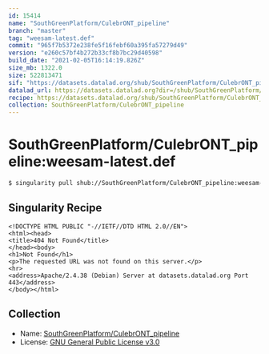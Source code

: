 ```yaml
---
id: 15414
name: "SouthGreenPlatform/CulebrONT_pipeline"
branch: "master"
tag: "weesam-latest.def"
commit: "965f7b5372e238fe5f16febf60a395fa57279d49"
version: "e260c57bf4b272b33cf8b7bc29d40598"
build_date: "2021-02-05T16:14:19.826Z"
size_mb: 1322.0
size: 522813471
sif: "https://datasets.datalad.org/shub/SouthGreenPlatform/CulebrONT_pipeline/weesam-latest.def/2021-02-05-965f7b53-e260c57b/e260c57bf4b272b33cf8b7bc29d40598.sif"
datalad_url: https://datasets.datalad.org?dir=/shub/SouthGreenPlatform/CulebrONT_pipeline/weesam-latest.def/2021-02-05-965f7b53-e260c57b/
recipe: https://datasets.datalad.org/shub/SouthGreenPlatform/CulebrONT_pipeline/weesam-latest.def/2021-02-05-965f7b53-e260c57b/Singularity
collection: SouthGreenPlatform/CulebrONT_pipeline
---
```


# SouthGreenPlatform/CulebrONT_pipeline:weesam-latest.def

```bash
$ singularity pull shub://SouthGreenPlatform/CulebrONT_pipeline:weesam-latest.def
```

## Singularity Recipe

```singularity
<!DOCTYPE HTML PUBLIC "-//IETF//DTD HTML 2.0//EN">
<html><head>
<title>404 Not Found</title>
</head><body>
<h1>Not Found</h1>
<p>The requested URL was not found on this server.</p>
<hr>
<address>Apache/2.4.38 (Debian) Server at datasets.datalad.org Port 443</address>
</body></html>
```

## Collection

 - Name: [SouthGreenPlatform/CulebrONT_pipeline](https://github.com/SouthGreenPlatform/CulebrONT_pipeline)
 - License: [GNU General Public License v3.0](https://api.github.com/licenses/gpl-3.0)

